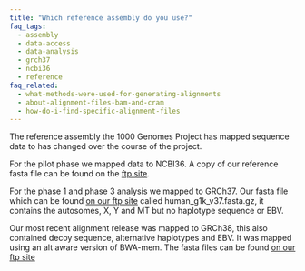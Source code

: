 ```yaml
---
title: "Which reference assembly do you use?"
faq_tags:
  - assembly
  - data-access
  - data-analysis
  - grch37
  - ncbi36
  - reference
faq_related:
  - what-methods-were-used-for-generating-alignments
  - about-alignment-files-bam-and-cram
  - how-do-i-find-specific-alignment-files
---
```

                    
The reference assembly the 1000 Genomes Project has mapped sequence data to has changed over the course of the project.

For the pilot phase we mapped data to NCBI36. A copy of our reference fasta file can be found on the [ftp site](http://ftp.1000genomes.ebi.ac.uk/vol1/ftp/pilot_data/technical/reference/).

For the phase 1 and phase 3 analysis we mapped to GRCh37. Our fasta file which can be found [on our ftp site](http://ftp.1000genomes.ebi.ac.uk/vol1/ftp/technical/reference/) called human_g1k_v37.fasta.gz, it contains the autosomes, X, Y and MT but no haplotype sequence or EBV.

Our most recent alignment release was mapped to GRCh38, this also contained decoy sequence, alternative haplotypes and EBV. It was mapped using an alt aware version of BWA-mem. The fasta files can be found [on our ftp site](http://ftp.1000genomes.ebi.ac.uk/vol1/ftp/technical/reference/GRCh38_reference_genome/)
